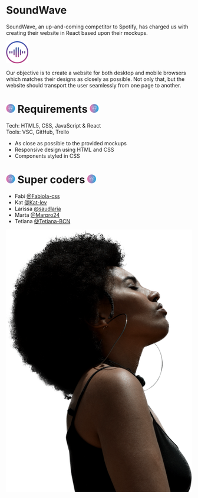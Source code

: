 # SoundWave

SoundWave, an up-and-coming competitor to Spotify, has charged us with creating their website in React based upon their mockups.

![SoundWave logo](/src/assets/images/logo.png "SoundWave logo")

Our objective is to create a website for both desktop and mobile browsers which matches their designs as closely as possible. Not only that, but the website should transport the user seamlessly from one page to another.

# ![SoundWave heart logo](/src/assets/images/favicon.png "SoundWave heart logo") Requirements ![SoundWave heart logo](/src/assets/images/favicon.png "SoundWave heart logo")

Tech: HTML5, CSS, JavaScript & React  
Tools: VSC, GitHub, Trello

- As close as possible to the provided mockups
- Responsive design using HTML and CSS
- Components styled in CSS

# ![SoundWave heart logo](/src/assets/images/favicon.png "SoundWave heart logo") Super coders ![SoundWave heart logo](/src/assets/images/favicon.png "SoundWave heart logo")

- Fabi [@Fabiola-css](https://github.com/Fabiola-css)
- Kat [@Kat-lev](https://github.com/Kat-lev)
- Larissa [@saudlaria](https://github.com/saudlaria)
- Marta [@Marpro24](https://github.com/Marpro24)
- Tetiana [@Tetiana-BCN](https://github.com/Tetiana-BCN)

![Photo girl](/src/assets/images/landing-page-girl.png "Girl listening to music")